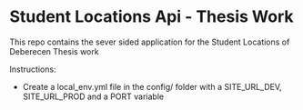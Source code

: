 # Student Locations Api - Thesis Work

This repo contains the sever sided application for the Student Locations of Deberecen Thesis work

Instructions: 

* Create a local_env.yml file in the config/ folder with a SITE_URL_DEV, SITE_URL_PROD and a PORT variable